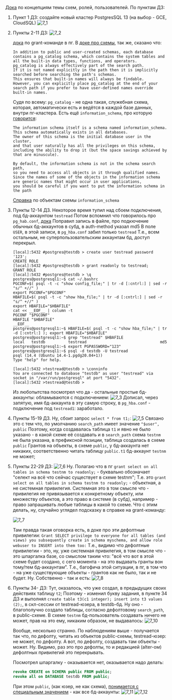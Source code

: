 [Дока](https://www.postgresql.org/docs/current/ddl-schemas.html) по концепциям темы схем, ролей, пользователей.
По пунктам ДЗ:
1. Пункт 1 ДЗ: cоздайте новый кластер PostgresSQL 13 (на выбор - GCE, CloudSQL)
![7_1](/HomeWorks/Lesson7/7_1.png)
2. Пункты 2-11 ДЗ: 
   ![7_2](/HomeWorks/Lesson7/7_2.png) 
   
   [дока](https://www.postgresql.org/docs/14/sql-grant.html) по grant-команде в пг.
   В [доке про схемы](https://www.postgresql.org/docs/14/ddl-schemas.html), так же, сказано что:
   ```
   In addition to public and user-created schemas, each database contains a pg_catalog schema, which contains the system tables and all the built-in data types, functions, and operators. 
   pg_catalog is always effectively part of the search path. 
   If it is not named explicitly in the path then it is implicitly searched before searching the path's schemas. 
   This ensures that built-in names will always be findable. 
   However, you can explicitly place pg_catalog at the end of your search path if you prefer to have user-defined names override built-in names.
   ```
   Судя по всему: `pg_catalog` - не одна такая, служебная схема, которая, автоматически есть и ведётся в каждой базе данных, внутри пг-кластера.
   Есть ещё `information_schema`, про которую [говорится](https://www.postgresql.org/docs/14/infoschema-schema.html):
   ```
   The information schema itself is a schema named information_schema. 
   This schema automatically exists in all databases. 
   The owner of this schema is the initial database user in the cluster, 
   and that user naturally has all the privileges on this schema, 
   including the ability to drop it (but the space savings achieved by that are minuscule).
   
   By default, the information schema is not in the schema search path, 
   so you need to access all objects in it through qualified names. 
   Since the names of some of the objects in the information schema are generic names that might occur in user applications, 
   you should be careful if you want to put the information schema in the path
   ```
   [Справка](https://www.postgresql.org/docs/14/information-schema.html) по объектам схемы `information_schema`
3. Пункты 12-14 ДЗ.
   Некоторое время тупил над сбоем подключения, под бд-аккаунтом `testread`
   Потом вспомнил что говорилось про `pg_hab.conf`, [дока](https://www.postgresql.org/docs/14/auth-pg-hba-conf.html)
   Поправил запись в файле, про подкючение обычных бд-аккаунтов в субд, в auth-method указал md5
   В поле `USER`, в этой записи, в `pg_hba.conf` забил только `testread`
   Т.е., всем остальным, не суперпользовательским аккаунтам бд, доступ перекрыл.
   ```shell
   [local]:5432 #postgres@testdb > create user testread password '123';
   CREATE ROLE
   [local]:5432 #postgres@testdb > grant readonly to testread;
   GRANT ROLE
   [local]:5432 #postgres@testdb > \q
   postgres@postgresql1:~$ cat ~/.bashrc
   PGCONF=$( psql -t -c "show config_file;" | tr -d [:cntrl:] | sed -r "s/^ +//" )
   export PGCONF="$PGCONF"
   HBAFILE=$( psql -t -c "show hba_file;" | tr -d [:cntrl:] | sed -r "s/^ +//" )
   export HBAFILE="$HBAFILE"
   cat << __EOF__ | column -t
   PGCONF "$PGCONF"
   HBAFILE "$HBAFILE"
   __EOF__
   postgres@postgresql1:~$ HBAFILE=$( psql -t -c "show hba_file;" | tr -d [:cntrl:] ); export HBAFILE="$HBAFILE"
   postgres@postgresql1:~$ grep "testread" $HBAFILE
   local   testdb          testread                                md5
   postgres@postgresql1:~$ export PGPASSWORD="123"
   postgres@postgresql1:~$ psql -d testdb -U testread
   psql (14.4 (Ubuntu 14.4-1.pgdg20.04+1))
   Type "help" for help.
   
   [local]:5432 >testread@testdb > \conninfo
   You are connected to database "testdb" as user "testread" via socket in "/var/run/postgresql" at port "5432".
   [local]:5432 >testread@testdb >
   ```
   Из любопытства посмотрел что да - остальные простые бд-аккаунты: обламываются с подключением:
   ![7_3](/HomeWorks/Lesson7/7_3.png)
   Дописал, через запятую, имя бд-аккаунта в эту самую строку, в `pg_hba.conf` - подключение под `testread1`: заработало.
4. Пункты 15-19 ДЗ.
   Ну, сбоит запрос `select * from t1;`:
   ![7_5](/HomeWorks/Lesson7/7_5.png)
   Связано это с тем что, по умолчанию `search_path` имеет значение `"$user", public`
   Поэтому, когда создавалась таблица `t1` и явно не было указано - в какой схеме её создавать и в `search_path` схема `testnm` не была указана, в префиксной позиции, таблица создалась в схеме `public`
   Грантов на объекты, в схеме `public`, у бд-аккаунта нет никаких, соответственно читать таблицу `public.t1` бд-аккаунт `testnm` не может;
5.  Пункты 22-29 ДЗ:
    ![7_6](/HomeWorks/Lesson7/7_6.png)
    Ну. Полагаю что в пг `grant select on all tables in schema testnm to readonly;` - буквально обозначает "селект на всё что сейчас существует в схеме testnm";
    Т.е. это `grant select on all tables in schema testnm to readonly;` - объектная, а не системная привилегия.
    Системная это в том смысле что - привилегия не привязывается к конкретному объекту, или множеству объектов, а это право в системе (в субд), например - право запрашивать любые таблицы в какой то схеме.
    Что с этим делать, ну, случайно углядел подсказку в справке на grant-команду:
    
    ![7_7](/HomeWorks/Lesson7/7_7.png)
    
    Там правда такая оговорка есть, в доке про эти дефолтные привилегии: `Grant SELECT privilege to everyone for all tables (and views) you subsequently create in schema myschema, and allow role webuser to INSERT into them too:`
    Т.е., видимо что дефолтные привилегии - это, ну, уже системная привилегия, в том смысле что -  это шпаргалка базе, со смыслом таким что: "всё что вот в этой схеме будет создано, с сего момента - на это выдавать гранты вон тому/тем бд-аккаунтам".
    Т.е., багофича этой ситуации, в пг, в том что - на уже существующие объекты - грантов как не было, так и не будет.
    Ну. Собственно - так и есть:
    ![7_8](/HomeWorks/Lesson7/7_8.png)
6.  Пункты 34- ДЗ:
    Тут, оказалось, что уже создал, в предыдущих своих действиях таблицу `t2`;
    Поэтому - изменил букву задания, в пункте 34 ДЗ и выполнял `create table t3(c1 integer); insert into t3 values (2);`, в скл-сессии от testread-юзера, в testdb-бд.
    Ну оно - благополучно создало таблицы, согласно дефолтовому `search_path`, в public-схеме.
    В схеме `testnm` бд-пользователь создавать ничего не может, прав на это ему, никаким образом, не выдавалось:
    ![7_10](/HomeWorks/Lesson7/7_10.png)
    
    Вообще, несколько странно. 
    По наблюдениям выше - получается так что, по дефолту, читать из объектов public-схемы, testread-юзер: не может, по дефолту.
    А вот, по дефолту, создавать там объекты - может.
    Ну. Видимо, раз это про дефолты, то и редакцией (alter-ом) дефолтных привилегий это перекрывать.
    
    Посмотрел шпаргалку - оказывается нет, оказывается надо делать:
    ```sql
    revoke CREATE on SCHEMA public FROM public; 
    revoke all on DATABASE testdb FROM public; 
    ```
    При этом `public`, (как юзер, не как схема), [понимается с специальным значением](https://www.postgresql.org/docs/14/ddl-schemas.html#DDL-SCHEMAS-PUBLIC) - как все бд-аккаунты:
    ![7_11](/HomeWorks/Lesson7/7_11.png)
    ![7_12](/HomeWorks/Lesson7/7_12.png)
    
    
    
